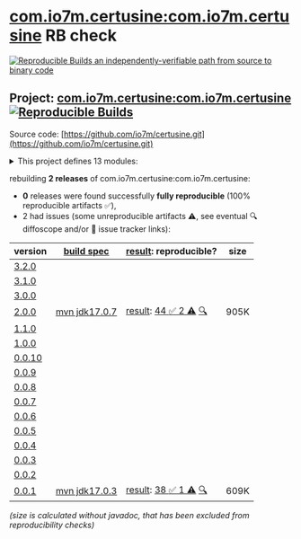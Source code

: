 [com.io7m.certusine:com.io7m.certusine](https://central.sonatype.com/artifact/com.io7m.certusine/com.io7m.certusine/versions) RB check
=======

[![Reproducible Builds](https://reproducible-builds.org/images/logos/rb.svg) an independently-verifiable path from source to binary code](https://reproducible-builds.org/)

## Project: [com.io7m.certusine:com.io7m.certusine](https://central.sonatype.com/artifact/com.io7m.certusine/com.io7m.certusine/versions) [![Reproducible Builds](https://img.shields.io/endpoint?url=https://raw.githubusercontent.com/jvm-repo-rebuild/reproducible-central/master/content/com/io7m/certusine/badge.json)](https://github.com/jvm-repo-rebuild/reproducible-central/blob/master/content/com/io7m/certusine/README.md)

Source code: [https://github.com/io7m/certusine.git](https://github.com/io7m/certusine.git)

<details><summary>This project defines 13 modules:</summary>

* [com.io7m.certusine:com.io7m.certusine](https://central.sonatype.com/artifact/com.io7m.certusine/com.io7m.certusine/overview)
* [com.io7m.certusine:com.io7m.certusine.api](https://central.sonatype.com/artifact/com.io7m.certusine/com.io7m.certusine.api/overview)
* [com.io7m.certusine:com.io7m.certusine.certstore.api](https://central.sonatype.com/artifact/com.io7m.certusine/com.io7m.certusine.certstore.api/overview)
* [com.io7m.certusine:com.io7m.certusine.cmdline](https://central.sonatype.com/artifact/com.io7m.certusine/com.io7m.certusine.cmdline/overview)
* [com.io7m.certusine:com.io7m.certusine.documentation](https://central.sonatype.com/artifact/com.io7m.certusine/com.io7m.certusine.documentation/overview)
* [com.io7m.certusine:com.io7m.certusine.etcd](https://central.sonatype.com/artifact/com.io7m.certusine/com.io7m.certusine.etcd/overview)
* [com.io7m.certusine:com.io7m.certusine.gandi](https://central.sonatype.com/artifact/com.io7m.certusine/com.io7m.certusine.gandi/overview)
* [com.io7m.certusine:com.io7m.certusine.grafana](https://central.sonatype.com/artifact/com.io7m.certusine/com.io7m.certusine.grafana/overview)
* [com.io7m.certusine:com.io7m.certusine.looseleaf](https://central.sonatype.com/artifact/com.io7m.certusine/com.io7m.certusine.looseleaf/overview)
* [com.io7m.certusine:com.io7m.certusine.oci](https://central.sonatype.com/artifact/com.io7m.certusine/com.io7m.certusine.oci/overview)
* [com.io7m.certusine:com.io7m.certusine.tests](https://central.sonatype.com/artifact/com.io7m.certusine/com.io7m.certusine.tests/overview)
* [com.io7m.certusine:com.io7m.certusine.vanilla](https://central.sonatype.com/artifact/com.io7m.certusine/com.io7m.certusine.vanilla/overview)
* [com.io7m.certusine:com.io7m.certusine.vultr](https://central.sonatype.com/artifact/com.io7m.certusine/com.io7m.certusine.vultr/overview)
</details>

rebuilding **2 releases** of com.io7m.certusine:com.io7m.certusine:
- **0** releases were found successfully **fully reproducible** (100% reproducible artifacts :white_check_mark:),
- 2 had issues (some unreproducible artifacts :warning:, see eventual :mag: diffoscope and/or :memo: issue tracker links):

| version | [build spec](/BUILDSPEC.md) | [result](https://reproducible-builds.org/docs/jvm/): reproducible? | size |
| -- | --------- | ------ | -- |
| [3.2.0](https://central.sonatype.com/artifact/com.io7m.certusine/com.io7m.certusine/3.2.0/pom) | | | |
| [3.1.0](https://central.sonatype.com/artifact/com.io7m.certusine/com.io7m.certusine/3.1.0/pom) | | | |
| [3.0.0](https://central.sonatype.com/artifact/com.io7m.certusine/com.io7m.certusine/3.0.0/pom) | | | |
| [2.0.0](https://central.sonatype.com/artifact/com.io7m.certusine/com.io7m.certusine/2.0.0/pom) | [mvn jdk17.0.7](com.io7m.certusine-2.0.0.buildspec) | [result](com.io7m.certusine-2.0.0.buildinfo): [44 :white_check_mark:  2 :warning:](com.io7m.certusine-2.0.0.buildcompare) [:mag:](com.io7m.certusine-2.0.0.diffoscope) | 905K |
| [1.1.0](https://central.sonatype.com/artifact/com.io7m.certusine/com.io7m.certusine/1.1.0/pom) | | | |
| [1.0.0](https://central.sonatype.com/artifact/com.io7m.certusine/com.io7m.certusine/1.0.0/pom) | | | |
| [0.0.10](https://central.sonatype.com/artifact/com.io7m.certusine/com.io7m.certusine/0.0.10/pom) | | | |
| [0.0.9](https://central.sonatype.com/artifact/com.io7m.certusine/com.io7m.certusine/0.0.9/pom) | | | |
| [0.0.8](https://central.sonatype.com/artifact/com.io7m.certusine/com.io7m.certusine/0.0.8/pom) | | | |
| [0.0.7](https://central.sonatype.com/artifact/com.io7m.certusine/com.io7m.certusine/0.0.7/pom) | | | |
| [0.0.6](https://central.sonatype.com/artifact/com.io7m.certusine/com.io7m.certusine/0.0.6/pom) | | | |
| [0.0.5](https://central.sonatype.com/artifact/com.io7m.certusine/com.io7m.certusine/0.0.5/pom) | | | |
| [0.0.4](https://central.sonatype.com/artifact/com.io7m.certusine/com.io7m.certusine/0.0.4/pom) | | | |
| [0.0.3](https://central.sonatype.com/artifact/com.io7m.certusine/com.io7m.certusine/0.0.3/pom) | | | |
| [0.0.2](https://central.sonatype.com/artifact/com.io7m.certusine/com.io7m.certusine/0.0.2/pom) | | | |
| [0.0.1](https://central.sonatype.com/artifact/com.io7m.certusine/com.io7m.certusine/0.0.1/pom) | [mvn jdk17.0.3](com.io7m.certusine-0.0.1.buildspec) | [result](com.io7m.certusine-0.0.1.buildinfo): [38 :white_check_mark:  1 :warning:](com.io7m.certusine-0.0.1.buildcompare) [:mag:](com.io7m.certusine-0.0.1.diffoscope) | 609K |

<i>(size is calculated without javadoc, that has been excluded from reproducibility checks)</i>
